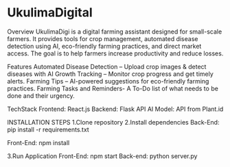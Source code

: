 # UkulimaDigital

Overview
UkulimaDigi is a digital farming assistant designed for small-scale farmers. It provides tools for crop management, automated disease detection using AI, eco-friendly farming practices, and direct market access. The goal is to help farmers increase productivity and reduce losses.

Features
 Automated Disease Detection – Upload crop images & detect diseases with AI
 Growth Tracking – Monitor crop progress and get timely alerts.
 Farming Tips – AI-powered suggestions for eco-friendly farming practices.
 Farming Tasks and Reminders- A To-Do list of what needs to be done and their urgency.

TechStack
Frontend: React.js 
Backend: Flask API
AI Model: API from Plant.id


INSTALLATION STEPS
1.Clone repository
2.Install dependencies
   Back-End:
   pip install -r requirements.txt

   Front-End:
   npm install

3.Run Application
  Front-End: npm start
  Back-end: python server.py

 
